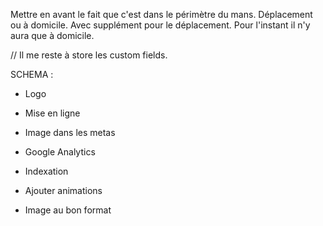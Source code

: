 


Mettre en avant le fait que c'est dans le périmètre du mans.
Déplacement ou à domicile. Avec supplément pour le déplacement. Pour l'instant il n'y aura que à domicile.

// Il me reste à store les custom fields.




SCHEMA :

- Logo

- Mise en ligne

- Image dans les metas

- Google Analytics

- Indexation

- Ajouter animations

- Image au bon format